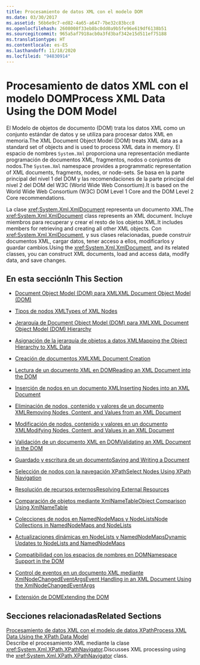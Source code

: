 ```yaml
---
title: Procesamiento de datos XML con el modelo DOM
ms.date: 03/30/2017
ms.assetid: 56b6e9c7-ed82-4a65-a647-7be32c83bcc8
ms.openlocfilehash: 2608008f33eb8bc0dd0a9b5fe96e619df6138b51
ms.sourcegitcommit: 965a5af7918acb0a3fd3baf342e15d511ef75188
ms.translationtype: HT
ms.contentlocale: es-ES
ms.lasthandoff: 11/18/2020
ms.locfileid: "94830914"
---
```

# <a name="process-xml-data-using-the-dom-model"></a><span data-ttu-id="5736c-102">Procesamiento de datos XML con el modelo DOM</span><span class="sxs-lookup"><span data-stu-id="5736c-102">Process XML Data Using the DOM Model</span></span>
<span data-ttu-id="5736c-103">El Modelo de objetos de documento (DOM) trata los datos XML como un conjunto estándar de datos y se utiliza para procesar datos XML en memoria.</span><span class="sxs-lookup"><span data-stu-id="5736c-103">The XML Document Object Model (DOM) treats XML data as a standard set of objects and is used to process XML data in memory.</span></span> <span data-ttu-id="5736c-104">El espacio de nombres `System.Xml` proporciona una representación mediante programación de documentos XML, fragmentos, nodos o conjuntos de nodos.</span><span class="sxs-lookup"><span data-stu-id="5736c-104">The `System.Xml` namespace provides a programmatic representation of XML documents, fragments, nodes, or node-sets.</span></span> <span data-ttu-id="5736c-105">Se basa en la parte principal del nivel 1 del DOM y las recomendaciones de la parte principal del nivel 2 del DOM del W3C (World Wide Web Consortium).</span><span class="sxs-lookup"><span data-stu-id="5736c-105">It is based on the World Wide Web Consortium (W3C) DOM Level 1 Core and the DOM Level 2 Core recommendations.</span></span>  
  
 <span data-ttu-id="5736c-106">La clase <xref:System.Xml.XmlDocument> representa un documento XML.</span><span class="sxs-lookup"><span data-stu-id="5736c-106">The <xref:System.Xml.XmlDocument> class represents an XML document.</span></span> <span data-ttu-id="5736c-107">Incluye miembros para recuperar y crear el resto de los objetos XML.</span><span class="sxs-lookup"><span data-stu-id="5736c-107">It includes members for retrieving and creating all other XML objects.</span></span> <span data-ttu-id="5736c-108">Con <xref:System.Xml.XmlDocument>, y sus clases relacionadas, puede construir documentos XML, cargar datos, tener acceso a ellos, modificarlos y guardar cambios.</span><span class="sxs-lookup"><span data-stu-id="5736c-108">Using the <xref:System.Xml.XmlDocument>, and its related classes, you can construct XML documents, load and access data, modify data, and save changes.</span></span>  
  
## <a name="in-this-section"></a><span data-ttu-id="5736c-109">En esta sección</span><span class="sxs-lookup"><span data-stu-id="5736c-109">In This Section</span></span>  
  
- [<span data-ttu-id="5736c-110">Document Object Model (DOM) para XML</span><span class="sxs-lookup"><span data-stu-id="5736c-110">XML Document Object Model (DOM)</span></span>](xml-document-object-model-dom.md)  
  
- [<span data-ttu-id="5736c-111">Tipos de nodos XML</span><span class="sxs-lookup"><span data-stu-id="5736c-111">Types of XML Nodes</span></span>](types-of-xml-nodes.md)  
  
- [<span data-ttu-id="5736c-112">Jerarquía de Document Object Model (DOM) para XML</span><span class="sxs-lookup"><span data-stu-id="5736c-112">XML Document Object Model (DOM) Hierarchy</span></span>](xml-document-object-model-dom-hierarchy.md)  
  
- [<span data-ttu-id="5736c-113">Asignación de la jerarquía de objetos a datos XML</span><span class="sxs-lookup"><span data-stu-id="5736c-113">Mapping the Object Hierarchy to XML Data</span></span>](mapping-the-object-hierarchy-to-xml-data.md)  
  
- [<span data-ttu-id="5736c-114">Creación de documentos XML</span><span class="sxs-lookup"><span data-stu-id="5736c-114">XML Document Creation</span></span>](xml-document-creation.md)  
  
- [<span data-ttu-id="5736c-115">Lectura de un documento XML en DOM</span><span class="sxs-lookup"><span data-stu-id="5736c-115">Reading an XML Document into the DOM</span></span>](reading-an-xml-document-into-the-dom.md)  
  
- [<span data-ttu-id="5736c-116">Inserción de nodos en un documento XML</span><span class="sxs-lookup"><span data-stu-id="5736c-116">Inserting Nodes into an XML Document</span></span>](inserting-nodes-into-an-xml-document.md)  
  
- [<span data-ttu-id="5736c-117">Eliminación de nodos, contenido y valores de un documento XML</span><span class="sxs-lookup"><span data-stu-id="5736c-117">Removing Nodes, Content, and Values from an XML Document</span></span>](removing-nodes-content-and-values-from-an-xml-document.md)  
  
- [<span data-ttu-id="5736c-118">Modificación de nodos, contenido y valores en un documento XML</span><span class="sxs-lookup"><span data-stu-id="5736c-118">Modifying Nodes, Content, and Values in an XML Document</span></span>](modifying-nodes-content-and-values-in-an-xml-document.md)  
  
- [<span data-ttu-id="5736c-119">Validación de un documento XML en DOM</span><span class="sxs-lookup"><span data-stu-id="5736c-119">Validating an XML Document in the DOM</span></span>](validating-an-xml-document-in-the-dom.md)  
  
- [<span data-ttu-id="5736c-120">Guardado y escritura de un documento</span><span class="sxs-lookup"><span data-stu-id="5736c-120">Saving and Writing a Document</span></span>](saving-and-writing-a-document.md)  
  
- [<span data-ttu-id="5736c-121">Selección de nodos con la navegación XPath</span><span class="sxs-lookup"><span data-stu-id="5736c-121">Select Nodes Using XPath Navigation</span></span>](select-nodes-using-xpath-navigation.md)  
  
- [<span data-ttu-id="5736c-122">Resolución de recursos externos</span><span class="sxs-lookup"><span data-stu-id="5736c-122">Resolving External Resources</span></span>](resolving-external-resources.md)  
  
- [<span data-ttu-id="5736c-123">Comparación de objetos mediante XmlNameTable</span><span class="sxs-lookup"><span data-stu-id="5736c-123">Object Comparison Using XmlNameTable</span></span>](object-comparison-using-xmlnametable.md)  
  
- [<span data-ttu-id="5736c-124">Colecciones de nodos en NamedNodeMaps y NodeLists</span><span class="sxs-lookup"><span data-stu-id="5736c-124">Node Collections in NamedNodeMaps and NodeLists</span></span>](node-collections-in-namednodemaps-and-nodelists.md)  
  
- [<span data-ttu-id="5736c-125">Actualizaciones dinámicas en NodeLists y NamedNodeMaps</span><span class="sxs-lookup"><span data-stu-id="5736c-125">Dynamic Updates to NodeLists and NamedNodeMaps</span></span>](dynamic-updates-to-nodelists-and-namednodemaps.md)  
  
- [<span data-ttu-id="5736c-126">Compatibilidad con los espacios de nombres en DOM</span><span class="sxs-lookup"><span data-stu-id="5736c-126">Namespace Support in the DOM</span></span>](namespace-support-in-the-dom.md)  
  
- [<span data-ttu-id="5736c-127">Control de eventos en un documento XML mediante XmlNodeChangedEventArgs</span><span class="sxs-lookup"><span data-stu-id="5736c-127">Event Handling in an XML Document Using the XmlNodeChangedEventArgs</span></span>](event-handling-in-an-xml-document-using-the-xmlnodechangedeventargs.md)  
  
- [<span data-ttu-id="5736c-128">Extensión de DOM</span><span class="sxs-lookup"><span data-stu-id="5736c-128">Extending the DOM</span></span>](extending-the-dom.md)  
  
## <a name="related-sections"></a><span data-ttu-id="5736c-129">Secciones relacionadas</span><span class="sxs-lookup"><span data-stu-id="5736c-129">Related Sections</span></span>  
 [<span data-ttu-id="5736c-130">Procesamiento de datos XML con el modelo de datos XPath</span><span class="sxs-lookup"><span data-stu-id="5736c-130">Process XML Data Using the XPath Data Model</span></span>](process-xml-data-using-the-xpath-data-model.md)  
 <span data-ttu-id="5736c-131">Describe el procesamiento XML mediante la clase <xref:System.Xml.XPath.XPathNavigator>.</span><span class="sxs-lookup"><span data-stu-id="5736c-131">Discusses XML processing using the <xref:System.Xml.XPath.XPathNavigator> class.</span></span>
